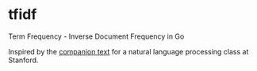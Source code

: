 tfidf
=====

Term Frequency - Inverse Document Frequency in Go

Inspired by the [companion text](http://nlp.stanford.edu/IR-book/html/htmledition/inverse-document-frequency-1.html) for a natural language processing class at Stanford.
